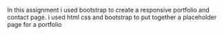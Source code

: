 In this assignment i used bootstrap to create a responsive portfolio and contact page.
i used html css and bootstrap to put together a placeholder page for a portfolio
